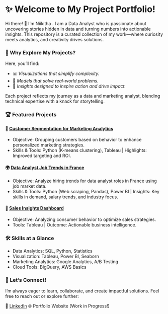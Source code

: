 # ✨ Welcome to My Project Portfolio!
Hi there! 👋 I’m Niikitha . I am a Data Analyst who is passionate about uncovering stories hidden in data and turning numbers into actionable insights. This repository is a curated collection of my work—where curiosity meets analytics, and creativity drives solutions.

### 🤔 Why Explore My Projects?
Here, you’ll find:

- 📊 *Visualizations that simplify complexity.*
- 🤖 *Models that solve real-world problems.*
- 🚀 *Insights designed to inspire action and drive impact.*

Each project reflects my journey as a data and marketing analyst, blending technical expertise with a knack for storytelling.

### 🏆 Featured Projects
#### 👥 [Customer Segmentation for Marketing Analytics](https://github.com/nikitha108/Project_marketing)
- Objective: Grouping customers based on behavior to enhance personalized marketing strategies.
- Skills & Tools: Python (K-means clustering), Tableau | Highlights: Improved targeting and ROI.
#### 🌍 [Data Analyst Job Trends in France](https://github.com/nikitha108/Project_Data)
- Objective: Analyze hiring trends for data analyst roles in France using job market data.
- Skills & Tools: Python (Web scraping, Pandas), Power BI | Insights: Key skills in demand, salary trends, and industry focus.
#### 🛒 [Sales Insights Dashboard](https://github.com/nikitha108/Sales_Consumer_Dashboard?tab=readme-ov-file)
- Objective: Analyzing consumer behavior to optimize sales strategies.
- Tools: Tableau | Outcome: Actionable business intelligence.

### 🛠 Skills at a Glance
- Data Analytics: SQL, Python, Statistics
- Visualization: Tableau, Power BI, Seaborn
- Marketing Analytics: Google Analytics, A/B Testing
- Cloud Tools: BigQuery, AWS Basics

### 🌟 Let’s Connect!
I’m always eager to learn, collaborate, and create impactful solutions. Feel free to reach out or explore further:

🤝 [LinkedIn](https://www.linkedin.com/in/nikitha-sathish/)
🌐 Portfolio Website (Work in Progress!)

